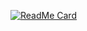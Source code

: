 [![ReadMe Card](https://github-readme-stats.vercel.app/api?username=MateuszCode&theme=graywhite)](https://github.com/MateuszCode)

